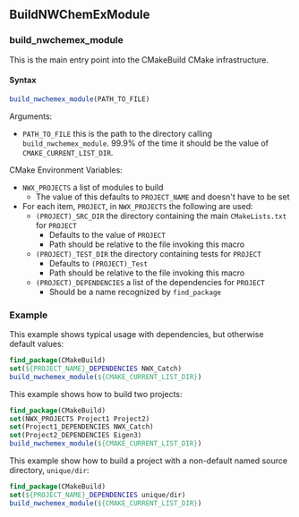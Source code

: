 BuildNWChemExModule
----------------------

### build_nwchemex_module

This is the main entry point into the CMakeBuild CMake infrastructure.

#### Syntax

```cmake
build_nwchemex_module(PATH_TO_FILE)
```

Arguments:
- `PATH_TO_FILE` this is the path to the directory calling 
  `build_nwchemex_module`.  99.9% of the time it should be the value of 
  `CMAKE_CURRENT_LIST_DIR`.

CMake Environment Variables:
- `NWX_PROJECTS` a list of modules to build
  - The value of this defaults to `PROJECT_NAME` and doesn't have to be set
- For each item, `PROJECT`, in `NWX_PROJECTS` the following are used:
  - `(PROJECT)_SRC_DIR` the directory containing the main `CMakeLists.txt` 
  for `PROJECT`
    - Defaults to the value of `PROJECT`
    - Path should be relative to the file invoking this macro
  - `(PROJECT)_TEST_DIR` the directory containing tests for `PROJECT`
    - Defaults to `(PROJECT)_Test`
    - Path should be relative to the file invoking this macro  
  - `(PROJECT)_DEPENDENCIES` a list of the dependencies for `PROJECT`
    - Should be a name recognized by `find_package`

### Example

This example shows typical usage with dependencies, but otherwise default 
values:

```cmake
find_package(CMakeBuild)
set(${PROJECT_NAME}_DEPENDENCIES NWX_Catch)
build_nwchemex_module(${CMAKE_CURRENT_LIST_DIR})
```      

This example shows how to build two projects:

```cmake
find_package(CMakeBuild)
set(NWX_PROJECTS Project1 Project2)
set(Project1_DEPENDENCIES NWX_Catch)
set(Project2_DEPENDENCIES Eigen3)
build_nwchemex_module(${CMAKE_CURRENT_LIST_DIR})
```      

This example show how to build a project with a non-default named source 
directory, `unique/dir`:

```cmake
find_package(CMakeBuild)
set(${PROJECT_NAME}_DEPENDENCIES unique/dir)
build_nwchemex_module(${CMAKE_CURRENT_LIST_DIR})
```      
